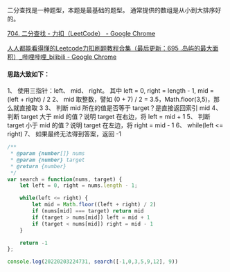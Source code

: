 
 二分查找是一种题型，本题是最基础的题型。 通常提供的数组是从小到大排序好的。

[704. 二分查找 - 力扣（LeetCode） - Google Chrome](https://leetcode-cn.com/problems/binary-search/)

[人人都能看得懂的Leetcode力扣刷题教程合集（最后更新：695 .岛屿的最大面积）_哔哩哔哩_bilibili - Google Chrome](https://www.bilibili.com/video/BV1wA411b7qZ?p=47)


#### 思路大致如下：
1、 使用三指针：left、 mid、 right。 其中 left = 0, right = length - 1, mid = (left + right) / 2
2、 mid 取整数，譬如 (0 + 7) / 2 = 3.5，Math.floor(3,5)，那么就直接取 3
3、 判断 mid 所在的值是否等于 target？是直接返回索引 mid
4、 判断 target 大于 mid 的值？说明 target 在右边，将 left = mid + 1
5、 判断 target 小于 mid 的值？说明 target 在左边，将 right = mid - 1
6、 while(left <= right) 
7、 如果最终无法得到答案，返回 -1


```javascript
/**
 * @param {number[]} nums
 * @param {number} target
 * @return {number}
 */
var search = function(nums, target) {
    let left = 0, right = nums.length - 1;

    while(left <= right) {
        let mid = Math.floor((left + right) / 2)
        if (nums[mid] === target) return mid
        if (target > nums[mid]) left = mid + 1
        if (target < nums[mid]) right = mid - 1
    }

    return -1
};

console.log(20220203224731, search([-1,0,3,5,9,12], 9))
```